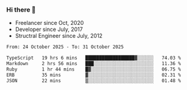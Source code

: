### Hi there 👋

- Freelancer since Oct, 2020
- Developer since July, 2017
- Structral Engineer since July, 2012

<!--START_SECTION:waka-->

```txt
From: 24 October 2025 - To: 31 October 2025

TypeScript   19 hrs 6 mins   ██████████████████▓░░░░░░   74.03 %
Markdown     2 hrs 56 mins   ███░░░░░░░░░░░░░░░░░░░░░░   11.36 %
Ruby         1 hr 44 mins    █▓░░░░░░░░░░░░░░░░░░░░░░░   06.75 %
ERB          35 mins         ▓░░░░░░░░░░░░░░░░░░░░░░░░   02.31 %
JSON         22 mins         ▒░░░░░░░░░░░░░░░░░░░░░░░░   01.48 %
```

<!--END_SECTION:waka-->

